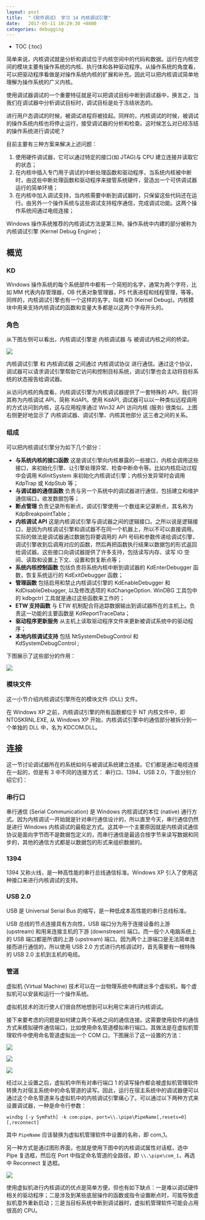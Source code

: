 ```yaml
---
layout: post
title:  "《软件调试》 学习 14 内核调试引擎"
date:   2017-05-11 10:29:30 +0800
categories: debugging
---
```


* TOC
{:toc}

简单来说，内核调试就是分析和调试位于内核空间中的代码和数据。运行在内核空间的模块主要有操作系统的内核、执行体和各种驱动程序。从操作系统的角度看，可以把驱动程序看做是对操作系统内核的扩展和补充。因此可以把内核调试简单地理解为操作系统的广义内核。

使用调试器调试的一个重要特征就是可以把调试目标中断到调试器中，换言之，当我们在调试器中分析调试目标时，调试目标是处于冻结状态的。

进行用户态调试的时候，被调试进程将被挂起。同样的，内核调试的时候，被调试的操作系统内核也将停止运行，接受调试器的分析和检查。这时候怎么对已经冻结的操作系统进行调试呢？

目前主要有三种方案来解决上述问题：
1. 使用硬件调试器，它可以通过特定的接口(如 JTAG)与 CPU 建立连接并读取它的状态；
2. 在内核中插入专门用于调试的中断处理函数和驱动程序，当系统内核被中断时，由这些中断处理函数和驱动程序来接管系统硬件，营造出一个可供调试器运行的简单环境；
3. 在内核中加入调试支持，当内核需要中断到调试器时，只保留这些代码还在运行。由另外一个操作系统与这些调试支持程序通信，完成调试功能。这两个操作系统间通过电缆连接；

Windows 操作系统推荐的内核调试方法是第三种。操作系统中内建的部分被称为内核调试引擎 (Kernel Debug Engine)；


## 概览

### KD

Windows 操作系统的每个系统部件中都有一个简短的名字，通常为两个字符，比如 MM 代表内存管理器，OB 代表对象管理器，PS 代表进程和线程管理，等等。同样的，内核调试引擎也有一个这样的名字，叫做 KD (Kernel Debug)。内核模块中用来支持内核调试的函数和变量大多都是以这两个字母开头的。

### 角色

从下图左侧可以看出，内核调试引擎是 内核调试器 与 被调试内核之间的桥梁。

![]( {{site.url}}/asset/software-debugging-kernel-debug-engine.png )

内核调试引擎 和 内核调试器 之间通过 内核调试协议 进行通信。通过这个协议，调试器可以请求调试引擎帮助它访问和控制目标系统，调试引擎也会主动将目标系统的状态报告给调试器。

从访问内核的角度看，内核调试引擎为内核调试器提供了一套特殊的 API，我们将其称为内核调试 API，简称 KdAPI。使用 KdAPI, 调试器可以以一种类似远程调用的方式访问到内核，这与应用程序通过 Win32 API 访问内核 (服务) 很类似。上图右侧更好地显示了 内核调试器、调试引擎、内核其他部分 这三者之间的关系。

### 组成

可以把内核调试引擎分为如下几个部分：

- **与系统内核的接口函数** 这是调试引擎向内核暴露的一些接口，内核会调用这些接口，来初始化引擎、让引擎处理异常、检查中断命令等。比如内核启动过程中会调用 KdInitSystem 来初始化内核调试引擎；内核分发异常时会调用 KdpTrap 或 KdpStub 等；
- **与调试器的通信函数** 负责与另一个系统中的调试器进行通信，包括建立和维护通信端口，收发数据包等；
- **断点管理** 负责记录所有断点，调试引擎使用一个数组来记录断点，其名称为 KdpBreakpointTable；
- **内核调试 API** 这是内核调试引擎与调试器之间的逻辑接口。之所以说是逻辑接口，是因为内核调试引擎和调试器不在同一个机器上，所以不可以直接调用。实际的做法是调试器通过数据包将要调用的 API 号码和参数传递给调试引擎，调试引擎收到后调用对应的函数，然后再把函数执行结果以数据包的形式返回给调试器。这些接口向调试器提供了许多支持，包括读写内存、读写 IO 空间、读取和设置上下文、设置和恢复断点等；
- **系统内核控制函数** 包括负责将系统内核中断到调试器的 KdEnterDebugger 函数，恢复系统运行的 KdExitDebugger 函数；
- **管理函数** 包括启用和禁止内核调试引擎的 KdEnableDebugger 和 KdDisableDebugger, 以及修改选项的 KdChangeOption. WinDBG 工具包中的 kdbgctrl 工具就是通过这些函数来工作的；
- **ETW 支持函数** 与 ETW 机制配合将追踪数据输出到调试器所在的主机上。负责这一功能的主要函数是 KdReportTraceData；
- **驱动程序更新服务** 从主机上读取驱动程序文件来更新被调试系统中的驱动程序；
- **本地内核调试支持** 包括 NtSystemDebugControl 和 KdSystemDebugControl ;

下图展示了这些部分的作用：

![]( {{site.url}}/asset/software-debugging-kernel-debug-engine-modules.png )

### 模块文件

这一小节介绍内核调试引擎所在的模块文件 (DLL) 文件。

在 Windows XP 之前，内核调试引擎的所有函数都位于 NT 内核文件中，即 NTOSKRNL.EXE, 从 Windows XP 开始，内核调试引擎中的通信部分被拆分到一个单独的 DLL 中，名为 KDCOM.DLL。


## 连接

这一节讨论调试器所在的系统如何与被调试系统建立连接。它们都是通过电缆连接在一起的，但是有 3 中不同的连接方式： 串行口、1394、USB 2.0，下面分别介绍它们：

### 串行口

串行通信 (Serial Communication) 是 Windows 内核调试的本位 (native) 通行方式。因为内核调试一开始就是针对串行通信设计的，所以直至今天，串行通信仍然是进行 Windows 内核调试的最稳定方式。这其中一个主要原因就是内核调试通信协议是面向字节而不是数据包定义的，而串行通信是最适合按字节来读写数据和同步的，其他的通信方式都是以数据包的形式来组织数据的。

### 1394

1394 又称火线，是一种高性能的串行总线通信标准。Windows XP 引入了使用这种接口来进行内核调试的支持。

### USB 2.0

USB 是 Universal Serial Bus 的缩写，是一种低成本高性能的串行总线标准。

USB 总线的节点连接具有方向性，USB 端口分为用于连接设备的上游 (upstream) 和用来连接主机的下游 (downstream) 端口。而一般个人电脑系统上的 USB 端口都是所谓的上游 (upstream) 端口。因为两个上游端口是无法简单连接而进行通信的，所以使用 USB 2.0 方式进行内核调试时，首先需要有一根特殊的 USB 2.0 主机到主机的电缆。

### 管道

虚拟机 (Virtual Machine) 技术可以在一台物理系统中构建出多个虚拟机，每个虚拟机可以安装和运行一个操作系统。

虚拟机技术的流行使人们很自然地想到可以利用它来进行内核调试。

接下来要考虑的问题是如何建立两个系统之间的通信连接。这需要使用软件的通信方式来模拟硬件通信端口，比如使用命名管道模拟串行端口。其做法是在虚拟机管理软件中使用命名管道虚拟出一个 COM 口，下图展示了这一设置的方法：

![]( {{site.url}}/asset/software-debugging-kernel-debug-virtual-machine-setting1.png )

![]( {{site.url}}/asset/software-debugging-kernel-debug-virtual-machine-setting2.png )

![]( {{site.url}}/asset/software-debugging-kernel-debug-virtual-machine-setting3.png )

经过以上设置之后，虚拟机中所有对串行端口 1 的读写操作都会被虚拟机管理软件转换为对宿主系统中的命名管道的读写。因此，运行在宿主系统中的调试器便可以通过这个命名管道来与虚拟机中的内核调试引擎痛心了。可以通过以下两种方式来设置调试器，一种是命令行参数：

```
windbg [-y SymPath] -k com:pipe, port=\\.\pipe\PipeName[,resets=0][,reconnect]
```

其中 `PipeName` 应该替换为虚拟机管理软件中设置的名称，即 com_1。

另一种方式是通过图形界面，也就是使用下图中的内核调试属性对话框，选中 Pipe 复选框，然后在 Port 中指定命名管道的全路径，即 `\\.\pipe\com_1`，再选中 Reconnect 复选框。

![]( {{site.url}}/asset/software-debugging-kernel-debug-windbg-setting.png )

使用虚拟机进行内核调试的优点是简单方便，但也有如下缺点：一是难以调试硬件相关的驱动程序；二是涉及到某些底层操作的函数或指令设置断点时，可能导致虚拟机意外重新启动；三是当目标系统中断到调试器时，虚拟机管理软件可能会占用很高的 CPU。